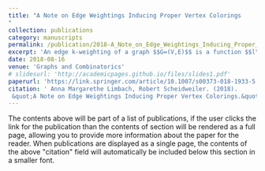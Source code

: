 ```yaml
---
title: "A Note on Edge Weightings Inducing Proper Vertex Colorings
"
collection: publications
category: manuscripts
permalink: /publication/2018-A_Note_on_Edge_Weightings_Inducing_Proper_Vertex_Colorings
excerpt: 'An edge k-weighting of a graph $$G=(V,E)$$ is a function $$l\colon E\to \{1,\ldots,k\}.$$ For $$v\in V$$ we denote by $$S(v)$$ the multiset of weights on edges incident to $$v$$. We say that a weighting $$l$$ induces a vertex coloring via a function $$f$$ if $$f(S(v))\neq f(S(u))$$ for all adjacent vertices $$u,v\in V$$. One corresponding coloring parameter is $$\chi_f(G)$$, the $$f$$-neighbor-distinguishing index. It is the smallest value $$k$$ such that a $$k$$-weighting induces a vertex coloring of G via f. In literature, several functions f, e.g., sums and products, and different additional constraints for the colorings have been studied. Thereby a lot of related coloring parameters arise. In this note, we introduce a class of functions, so-called dispersing functions. We prove bounds for three classes of coloring parameters, which are induced by edge weightings via arbitrary dispersing functions.'
date: 2018-08-16
venue: 'Graphs and Combinatorics'
# slidesurl: 'http://academicpages.github.io/files/slides1.pdf'
paperurl: 'https://link.springer.com/article/10.1007/s00373-018-1933-5'
citation: ' Anna Margarethe Limbach, Robert Scheidweiler. (2018).
 &quot;A Note on Edge Weightings Inducing Proper Vertex Colorings.&quot; <i>Graphs and Combinatorics</i>. 34 (2018), no. 6, 1269--1277.'
---
```


The contents above will be part of a list of publications, if the user clicks the link for the publication than the contents of section will be rendered as a full page, allowing you to provide more information about the paper for the reader. When publications are displayed as a single page, the contents of the above "citation" field will automatically be included below this section in a smaller font.
